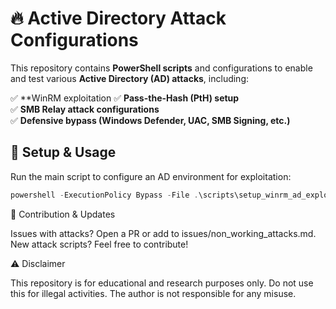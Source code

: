 # 🔥 Active Directory Attack Configurations

This repository contains **PowerShell scripts** and configurations to enable and test various **Active Directory (AD) attacks**, including:

✅ **WinRM exploitation
✅ **Pass-the-Hash (PtH) setup**  
✅ **SMB Relay attack configurations**  
✅ **Defensive bypass (Windows Defender, UAC, SMB Signing, etc.)**  

## 🚀 Setup & Usage

Run the main script to configure an AD environment for exploitation:

```powershell
powershell -ExecutionPolicy Bypass -File .\scripts\setup_winrm_ad_exploit.ps1
```

📌 Contribution & Updates

Issues with attacks? Open a PR or add to issues/non_working_attacks.md.
New attack scripts? Feel free to contribute!

⚠️ Disclaimer

This repository is for educational and research purposes only.
Do not use this for illegal activities. The author is not responsible for any misuse.
